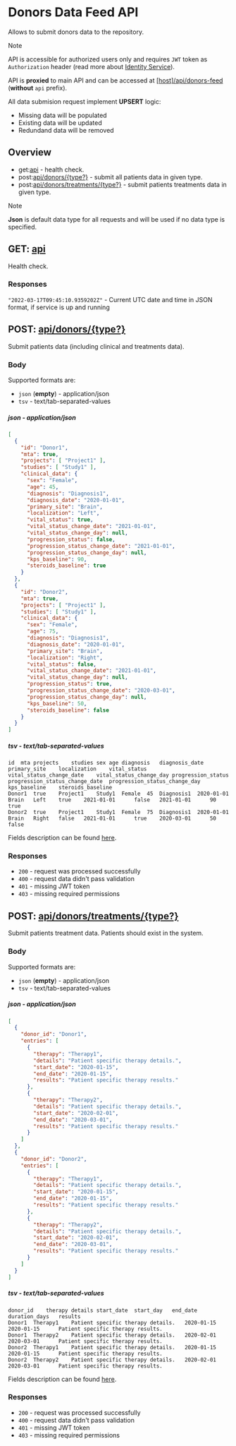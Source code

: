# Donors Data Feed API
Allows to submit donors data to the repository.

> [!Note]
> API is accessible for authorized users only and requires `JWT` token as `Authorization` header (read more about [Identity Service](https://github.com/dkfz-unite/unite-identity)).

API is **proxied** to main API and can be accessed at [[host]/api/donors-feed](http://localhost/api/donors-feed) (**without** `api` prefix).

All data submision request implement **UPSERT** logic:
- Missing data will be populated
- Existing data will be updated
- Redundand data will be removed


## Overview
- get:[api](#get-api) - health check.
- post:[api/donors/{type?}](#post-apidonorstype) - submit all patients data in given type.
- post:[api/donors/treatments/{type?}](#post-apidonorstreatmentstype) - submit patients treatments data in given type.

> [!Note]
> **Json** is default data type for all requests and will be used if no data type is specified.


## GET: [api](http://localhost:5100/api)
Health check.

### Responses
`"2022-03-17T09:45:10.9359202Z"` - Current UTC date and time in JSON format, if service is up and running


## POST: [api/donors/{type?}](http://localhost:5100/api/donors)
Submit patients data (including clinical and treatments data).

### Body
Supported formats are:
- `json` (**empty**) - application/json
- `tsv` - text/tab-separated-values

##### json - application/json
```json
[
  {
    "id": "Donor1",
    "mta": true,
    "projects": [ "Project1" ],
    "studies": [ "Study1" ],
    "clinical_data": {
      "sex": "Female",
      "age": 45,
      "diagnosis": "Diagnosis1",
      "diagnosis_date": "2020-01-01",
      "primary_site": "Brain",
      "localization": "Left",
      "vital_status": true,
      "vital_status_change_date": "2021-01-01",
      "vital_status_change_day": null,
      "progression_status": false,
      "progression_status_change_date": "2021-01-01",
      "progression_status_change_day": null,
      "kps_baseline": 90,
      "steroids_baseline": true
    }
  },
  {
    "id": "Donor2",
    "mta": true,
    "projects": [ "Project1" ],
    "studies": [ "Study1" ],
    "clinical_data": {
      "sex": "Female",
      "age": 75,
      "diagnosis": "Diagnosis1",
      "diagnosis_date": "2020-01-01",
      "primary_site": "Brain",
      "localization": "Right",
      "vital_status": false,
      "vital_status_change_date": "2021-01-01",
      "vital_status_change_day": null,
      "progression_status": true,
      "progression_status_change_date": "2020-03-01",
      "progression_status_change_day": null,
      "kps_baseline": 50,
      "steroids_baseline": false
    }
  }
]
```

##### tsv - text/tab-separated-values
```tsv
id	mta	projects	studies	sex	age	diagnosis	diagnosis_date	primary_site	localization	vital_status	vital_status_change_date	vital_status_change_day	progression_status	progression_status_change_date	progression_status_change_day	kps_baseline	steroids_baseline
Donor1	true	Project1	Study1	Female	45	Diagnosis1	2020-01-01	Brain	Left	true	2021-01-01		false	2021-01-01		90	true
Donor2	true	Project1	Study1	Female	75	Diagnosis1	2020-01-01	Brain	Right	false	2021-01-01		true	2020-03-01		50	false
```

Fields description can be found [here](./api-models-donors.md).

### Responses
- `200` - request was processed successfully
- `400` - request data didn't pass validation
- `401` - missing JWT token
- `403` - missing required permissions



## POST: [api/donors/treatments/{type?}](http://localhost:5100/api/donors/treatments)
Submit patients treatment data. Patients should exist in the system.

### Body
Supported formats are:
- `json` (**empty**) - application/json
- `tsv` - text/tab-separated-values

##### json - application/json
```json
[
  {
    "donor_id": "Donor1",
    "entries": [
      {
        "therapy": "Therapy1",
        "details": "Patient specific therapy details.",
        "start_date": "2020-01-15",
        "end_date": "2020-01-15",
        "results": "Patient specific therapy results."
      },
      {
        "therapy": "Therapy2",
        "details": "Patient specific therapy details.",
        "start_date": "2020-02-01",
        "end_date": "2020-03-01",
        "results": "Patient specific therapy results."
      }
    ]
  },
  {
    "donor_id": "Donor2",
    "entries": [
      {
        "therapy": "Therapy1",
        "details": "Patient specific therapy details.",
        "start_date": "2020-01-15",
        "end_date": "2020-01-15",
        "results": "Patient specific therapy results."
      },
      {
        "therapy": "Therapy2",
        "details": "Patient specific therapy details.",
        "start_date": "2020-02-01",
        "end_date": "2020-03-01",
        "results": "Patient specific therapy results."
      }
    ]
  }
]
```

##### tsv - text/tab-separated-values
```tsv
donor_id	therapy	details	start_date	start_day	end_date	duration_days	results
Donor1	Therapy1	Patient specific therapy details.	2020-01-15		2020-01-15		Patient specific therapy results.
Donor1	Therapy2	Patient specific therapy details.	2020-02-01		2020-03-01		Patient specific therapy results.
Donor2	Therapy1	Patient specific therapy details.	2020-01-15		2020-01-15		Patient specific therapy results.
Donor2	Therapy2	Patient specific therapy details.	2020-02-01		2020-03-01		Patient specific therapy results.
```

Fields description can be found [here](api-models-treatments.md).

### Responses
- `200` - request was processed successfully
- `400` - request data didn't pass validation
- `401` - missing JWT token
- `403` - missing required permissions
